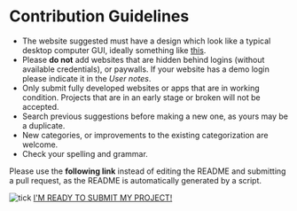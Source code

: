 # Contribution Guidelines

* The website suggested must have a design which look like a typical desktop computer GUI, ideally something like [this](https://en.wikipedia.org/wiki/Graphical_user_interface#Examples).
* Please **do not** add websites that are hidden behind logins (without available credentials), or paywalls. If your website has a demo login please indicate it in the _User notes_.
* Only submit fully developed websites or apps that are in working condition. Projects that are in an early stage or broken will not be accepted.
* Search previous suggestions before making a new one, as yours may be a duplicate.
* New categories, or improvements to the existing categorization are welcome.
* Check your spelling and grammar.

Please use the **following link** instead of editing the README and submitting a pull request, as the README is automatically generated by a script.

![tick](https://win98icons.alexmeub.com/icons/png/trust0-1.png) [I'M READY TO SUBMIT MY PROJECT!](https://github.com/syxanash/awesome-web-desktops/issues/new?&template=1-site-request.yml)
